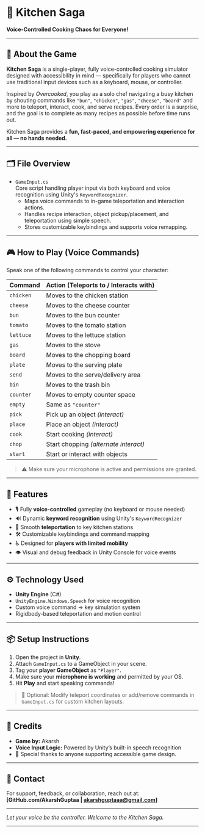 # 🍳 Kitchen Saga  
**Voice-Controlled Cooking Chaos for Everyone!**

---

## 🔹 About the Game

**Kitchen Saga** is a single-player, fully voice-controlled cooking simulator designed with accessibility in mind — specifically for players who cannot use traditional input devices such as a keyboard, mouse, or controller.

Inspired by *Overcooked*, you play as a solo chef navigating a busy kitchen by shouting commands like `"bun"`, `"chicken"`, `"gas"`, `"cheese"`, `"board"` and more to teleport, interact, cook, and serve recipes. Every order is a surprise, and the goal is to complete as many recipes as possible before time runs out.

Kitchen Saga provides a **fun, fast-paced, and empowering experience for all — no hands needed.**

---

## 🗂 File Overview

- `GameInput.cs`  
  Core script handling player input via both keyboard and voice recognition using Unity's `KeywordRecognizer`.  
  - Maps voice commands to in-game teleportation and interaction actions.  
  - Handles recipe interaction, object pickup/placement, and teleportation using simple speech.  
  - Stores customizable keybindings and supports voice remapping.

---

## 🎮 How to Play (Voice Commands)

Speak one of the following commands to control your character:

| **Command** | **Action (Teleports to / Interacts with)**        |
|-------------|----------------------------------------------------|
| `chicken`   | Moves to the chicken station                       |
| `cheese`    | Moves to the cheese counter                        |
| `bun`       | Moves to the bun counter                           |
| `tomato`    | Moves to the tomato station                        |
| `lettuce`   | Moves to the lettuce station                       |
| `gas`       | Moves to the stove                                 |
| `board`     | Moves to the chopping board                        |
| `plate`     | Moves to the serving plate                         |
| `send`      | Moves to the serve/delivery area                   |
| `bin`       | Moves to the trash bin                             |
| `counter`   | Moves to empty counter space                       |
| `empty`     | Same as `"counter"`                                |
| `pick`      | Pick up an object *(interact)*                     |
| `place`     | Place an object *(interact)*                       |
| `cook`      | Start cooking *(interact)*                         |
| `chop`      | Start chopping *(alternate interact)*              |
| `start`     | Start or interact with objects                     |

> ⚠️ Make sure your microphone is active and permissions are granted.

---

## 🧠 Features

- 🎙️ Fully **voice-controlled** gameplay (no keyboard or mouse needed)
- 🔊 Dynamic **keyword recognition** using Unity's `KeywordRecognizer`
- 📍 Smooth **teleportation** to key kitchen stations
- 🛠️ Customizable keybindings and command mapping
- ♿ Designed for **players with limited mobility**
- 👁️ Visual and debug feedback in Unity Console for voice events

---

## ⚙️ Technology Used

- **Unity Engine** (C#)
- `UnityEngine.Windows.Speech` for voice recognition
- Custom voice command → key simulation system
- Rigidbody-based teleportation and motion control

---

## 📦 Setup Instructions

1. Open the project in **Unity**.
2. Attach `GameInput.cs` to a GameObject in your scene.
3. Tag your **player GameObject** as `"Player"`.
4. Make sure your **microphone is working** and permitted by your OS.
5. Hit **Play** and start speaking commands!

> 🎯 Optional: Modify teleport coordinates or add/remove commands in `GameInput.cs` for custom kitchen layouts.

---

## 🙌 Credits

- **Game by:** Akarsh  
- **Voice Input Logic:** Powered by Unity’s built-in speech recognition  
- 💖 Special thanks to anyone supporting accessible game design.

---

## 📧 Contact

For support, feedback, or collaboration, reach out at:  
**[GitHub.com/AkarshGuptaa | akarshguptaaa@gmail.com]**

---

*Let your voice be the controller. Welcome to the Kitchen Saga.*

---
